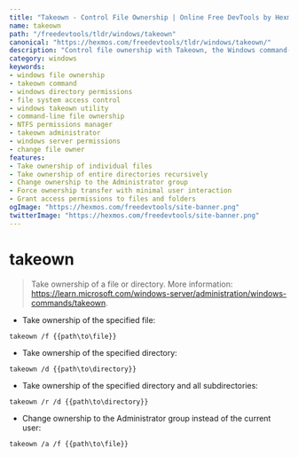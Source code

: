 ```yaml
---
title: "Takeown - Control File Ownership | Online Free DevTools by Hexmos"
name: takeown
path: "/freedevtools/tldr/windows/takeown"
canonical: "https://hexmos.com/freedevtools/tldr/windows/takeown/"
description: "Control file ownership with Takeown, the Windows command-line tool. Gain access and manage permissions effortlessly. Free online tool, no registration required."
category: windows
keywords:
- windows file ownership
- takeown command
- windows directory permissions
- file system access control
- windows takeown utility
- command-line file ownership
- NTFS permissions manager
- takeown administrator
- windows server permissions
- change file owner
features:
- Take ownership of individual files
- Take ownership of entire directories recursively
- Change ownership to the Administrator group
- Force ownership transfer with minimal user interaction
- Grant access permissions to files and folders
ogImage: "https://hexmos.com/freedevtools/site-banner.png"
twitterImage: "https://hexmos.com/freedevtools/site-banner.png"
---
```


# takeown

> Take ownership of a file or directory.
> More information: <https://learn.microsoft.com/windows-server/administration/windows-commands/takeown>.

- Take ownership of the specified file:

`takeown /f {{path\to\file}}`

- Take ownership of the specified directory:

`takeown /d {{path\to\directory}}`

- Take ownership of the specified directory and all subdirectories:

`takeown /r /d {{path\to\directory}}`

- Change ownership to the Administrator group instead of the current user:

`takeown /a /f {{path\to\file}}`
